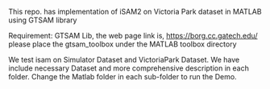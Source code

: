 This repo. has implementation of iSAM2 on Victoria Park dataset in MATLAB using GTSAM library

Requirement: GTSAM Lib, the web page link is, https://borg.cc.gatech.edu/ please place the gtsam_toolbox under the MATLAB toolbox directory

We test isam on Simulator Dataset and VictoriaPark Dataset. We have include necessary Dataset and more comprehensive description in each folder. Change the Matlab folder in each sub-folder to run the Demo.
